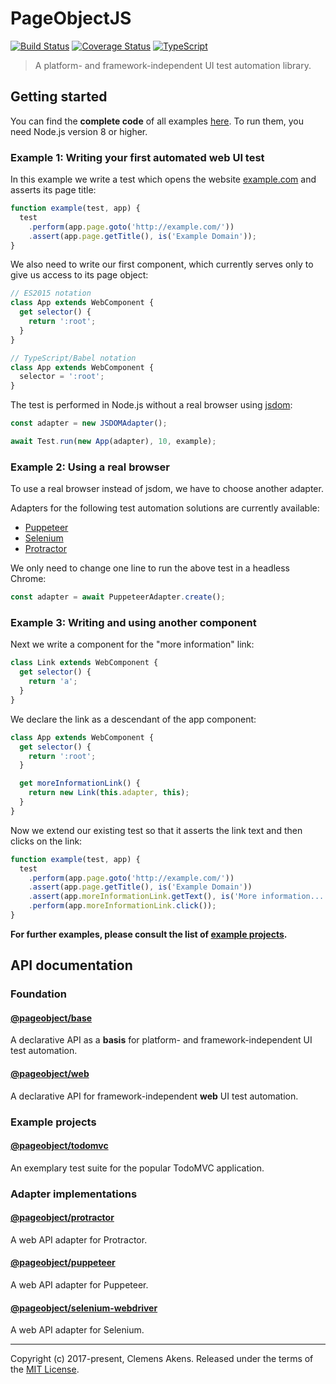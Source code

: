 # PageObjectJS

[![Build Status][badge-travis-image]][badge-travis-link]
[![Coverage Status][badge-coveralls-image]][badge-coveralls-link]
[![TypeScript][badge-typescript-image]][badge-typescript-link]

> A platform- and framework-independent UI test automation library.

## Getting started

You can find the **complete code** of all examples [here](https://github.com/clebert/pageobject/blob/master/docs/examples/).
To run them, you need Node.js version 8 or higher.

### Example 1: Writing your first automated web UI test

In this example we write a test which opens the website [example.com](http://example.com/) and asserts its page title:

```js
function example(test, app) {
  test
    .perform(app.page.goto('http://example.com/'))
    .assert(app.page.getTitle(), is('Example Domain'));
}
```

We also need to write our first component, which currently serves only to give us access to its page object:

```js
// ES2015 notation
class App extends WebComponent {
  get selector() {
    return ':root';
  }
}
```

```js
// TypeScript/Babel notation
class App extends WebComponent {
  selector = ':root';
}
```

The test is performed in Node.js without a real browser using [jsdom][external-jsdom]:

```js
const adapter = new JSDOMAdapter();

await Test.run(new App(adapter), 10, example);
```

### Example 2: Using a real browser

To use a real browser instead of jsdom, we have to choose another adapter.

Adapters for the following test automation solutions are currently available:

* [Puppeteer][internal-api-puppeteer]
* [Selenium][internal-api-selenium-webdriver]
* [Protractor][internal-api-protractor]

We only need to change one line to run the above test in a headless Chrome:

```js
const adapter = await PuppeteerAdapter.create();
```

### Example 3: Writing and using another component

Next we write a component for the "more information" link:

```js
class Link extends WebComponent {
  get selector() {
    return 'a';
  }
}
```

We declare the link as a descendant of the app component:

```js
class App extends WebComponent {
  get selector() {
    return ':root';
  }

  get moreInformationLink() {
    return new Link(this.adapter, this);
  }
}
```

Now we extend our existing test so that it asserts the link text and then clicks on the link:

```js
function example(test, app) {
  test
    .perform(app.page.goto('http://example.com/'))
    .assert(app.page.getTitle(), is('Example Domain'))
    .assert(app.moreInformationLink.getText(), is('More information...'))
    .perform(app.moreInformationLink.click());
}
```

**For further examples, please consult the list of [example projects](#example-projects).**

## API documentation

### Foundation

#### [@pageobject/base][internal-api-base]

A declarative API as a **basis** for platform- and framework-independent UI test automation.

#### [@pageobject/web][internal-api-web]

A declarative API for framework-independent **web** UI test automation.

### Example projects

#### [@pageobject/todomvc][internal-api-todomvc]

An exemplary test suite for the popular TodoMVC application.

### Adapter implementations

#### [@pageobject/protractor][internal-api-protractor]

A web API adapter for Protractor.

#### [@pageobject/puppeteer][internal-api-puppeteer]

A web API adapter for Puppeteer.

#### [@pageobject/selenium-webdriver][internal-api-selenium-webdriver]

A web API adapter for Selenium.

---

Copyright (c) 2017-present, Clemens Akens. Released under the terms of the [MIT License][internal-license].

[badge-coveralls-image]: https://coveralls.io/repos/github/clebert/pageobject/badge.svg?branch=master
[badge-coveralls-link]: https://coveralls.io/github/clebert/pageobject?branch=master
[badge-travis-image]: https://travis-ci.org/clebert/pageobject.svg?branch=master
[badge-travis-link]: https://travis-ci.org/clebert/pageobject
[badge-typescript-image]: https://img.shields.io/badge/TypeScript-ready-blue.svg
[badge-typescript-link]: https://www.typescriptlang.org/
[external-jsdom]: https://github.com/jsdom/jsdom
[internal-api-base]: https://pageobject.js.org/api/base/
[internal-api-protractor]: https://pageobject.js.org/api/protractor/
[internal-api-puppeteer]: https://pageobject.js.org/api/puppeteer/
[internal-api-selenium-webdriver]: https://pageobject.js.org/api/selenium-webdriver/
[internal-api-todomvc]: https://pageobject.js.org/api/todomvc/
[internal-api-web]: https://pageobject.js.org/api/web/
[internal-license]: https://github.com/clebert/pageobject/blob/master/LICENSE
